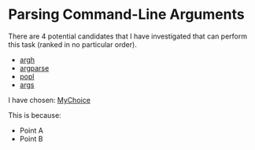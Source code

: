 # Parsing Command-Line Arguments

There are 4 potential candidates that I have investigated that can perform this task (ranked in no particular order).
- [argh](https://github.com/adishavit/argh)
- [argparse](https://github.com/p-ranav/argparse)
- [popl](https://github.com/badaix/popl)
- [args](https://github.com/Taywee/args)

I have chosen: [MyChoice]()

This is because:
- Point A
- Point B